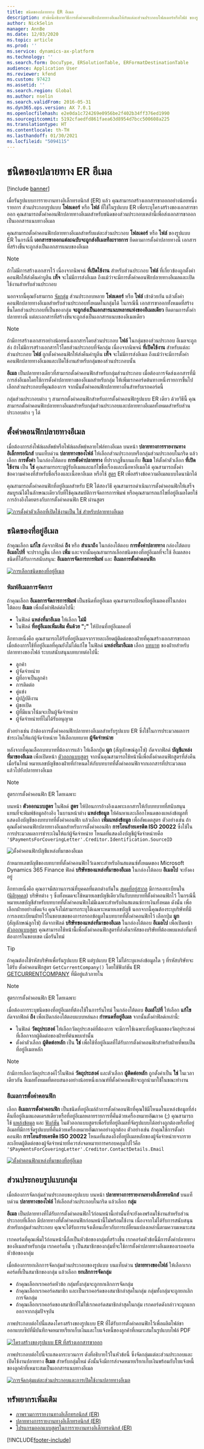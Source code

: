 ```yaml
---
title: ชนิดของปลายทาง ER อีเมล
description: หัวข้อนี้อธิบายวิธีการตั้งค่าคอนฟิกปลายทางอีเมลให้กับแต่ละส่วนประกอบโฟลเดอร์หรือไฟล์ ของรูปแบบการรายงานทางอิเล็กทรอนิกส์ (ER)
author: NickSelin
manager: AnnBe
ms.date: 12/03/2020
ms.topic: article
ms.prod: ''
ms.service: dynamics-ax-platform
ms.technology: ''
ms.search.form: DocuType, ERSolutionTable, ERFormatDestinationTable
audience: Application User
ms.reviewer: kfend
ms.custom: 97423
ms.assetid: ''
ms.search.region: Global
ms.author: nselin
ms.search.validFrom: 2016-05-31
ms.dyn365.ops.version: AX 7.0.1
ms.openlocfilehash: e2e0da1c724269e0956be2f402b34ff376ed1990
ms.sourcegitcommit: 5192cfaedfd861faea63d8954d7bcc500608a225
ms.translationtype: HT
ms.contentlocale: th-TH
ms.lasthandoff: 01/30/2021
ms.locfileid: "5094115"
---
```

# <a name="email-er-destination-type"></a>ชนิดของปลายทาง ER อีเมล

[!include [banner](../includes/banner.md)]

เมื่อรันรูปแบบการรายงานทางอิเล็กทรอนิกส์ (ER) แล้ว คุณสามารถสร้างเอกสารขาออกอย่างน้อยหนึ่งรายการ ส่วนประกอบรูปแบบ **โฟลเดอร์** หรือ **ไฟล์** ที่ใช้ในรูปแบบ ER เพื่อระบุโครงสร้างของเอกสารขาออก คุณสามารถตั้งค่าคอนฟิกปลายทางอีเมลสำหรับชนิดของส่วนประกอบเหล่านี้เพื่อส่งเอกสารขาออกเป็นเอกสารแนบทางอีเมล

คุณสามารถตั้งค่าคอนฟิกปลายทางอีเมลสำหรับแต่ละส่วนประกอบ **โฟลเดอร์** หรือ **ไฟล์** ของรูปแบบ ER ในกรณีนี้ **เอกสารขาออกแต่ละฉบับจะถูกส่งอีเมลทีละรายการ** ยึดตามการตั้งค่าปลายทางนี้ เอกสารที่สร้างขึ้นจะถูกส่งเป็นเอกสารแนบของอีเมล 

> [!NOTE]
> ถ้าไม่มีการสร้างเอกสารไว้ เนื่องจากนิพจน์ **ที่เปิดใช้งาน** สำหรับส่วนประกอบ **ไฟล์** ที่เกี่ยวข้องถูกตั้งค่าคอนฟิกให้ส่งคืนค่าบูลีน **เท็จ** จะไม่มีการส่งอีเมล ถึงแม้ว่าจะมีการตั้งค่าคอนฟิกปลายทางอีเมลและเปิดใช้งานสำหรับส่วนประกอบ

นอกจากนี้คุณยังสามารถ [จัดกลุ่ม](#grouping) ส่วนประกอบหลาย **โฟลเดอร์** หรือ **ไฟล์** เข้าด้วยกัน แล้วตั้งค่าคอนฟิกปลายทางอีเมลสำหรับส่วนประกอบทั้งหมดในกลุ่มได้ ในกรณีนี้ เอกสารขาออกทั้งหมดที่สร้างขึ้นโดยส่วนประกอบที่เป็นของกลุ่ม **จะถูกส่งเป็นเอกสารแนบหลายแห่งของอีเมลเดียว** ยึดตามการตั้งค่าปลายทางนี้ แต่ละเอกสารที่สร้างขึ้นจะถูกส่งเป็นเอกสารแนบของอีเมลเดียว

> [!NOTE]
> ถ้ามีการสร้างเอกสารอย่างน้อยหนึ่งเอกสารโดยส่วนประกอบ **ไฟล์** ในกลุ่มของส่วนประกอบ อีเมลจะถูกส่ง ถ้าไม่มีการสร้างเอกสารไว้โดยส่วนประกอบที่จัดกลุ่ม เนื่องจากนิพจน์ **ที่เปิดใช้งาน** สำหรับแต่ละส่วนประกอบ **ไฟล์** ถูกตั้งค่าคอนฟิกให้ส่งคืนค่าบูลีน **เท็จ** จะไม่มีการส่งอีเมล ถึงแม้ว่าจะมีการตั้งค่าคอนฟิกปลายทางอีเมลและเปิดใช้งานสำหรับกลุ่มของส่วนประกอบนั้น
>
> **อีเมล** เป็นปลายทางเดียวที่สามารถตั้งค่าคอนฟิกสำหรับกลุ่มส่วนประกอบ เมื่อต้องการจัดส่งเอกสารที่มีการส่งอีเมลโดยใช้การตั้งค่าปลายทางของอีเมลสำหรับกลุ่ม ให้เพิ่มเรกคอร์ดต้นทางหนึ่งรายการขึ้นไป เลือกส่วนประกอบที่คุณต้องการ จากนั้นตั้งค่าคอนฟิกปลายทางอื่นสำหรับเรกคอร์ดนี้

กลุ่มส่วนประกอบต่าง ๆ สามารถตั้งค่าคอนฟิกสำหรับการตั้งค่าคอนฟิกรูปแบบ ER เดียว ด้วยวิธีนี้ คุณสามารถตั้งค่าคอนฟิกปลายทางอีเมลสำหรับกลุ่มส่วนประกอบและปลายทางอีเมลทั้งหมดสำหรับส่วนประกอบต่าง ๆ ได้

## <a name="configure-an-email-destination"></a>ตั้งค่าคอนฟิกปลายทางอีเมล

เมื่อต้องการส่งไฟล์ผลลัพธ์หรือไฟล์ผลลัพธ์หลายไฟล์ทางอีเมล บนหน้า **ปลายทางการรายงานทางอิเล็กทรอนิกส์** บนแท็บด่วน **ปลายทางของไฟล์** ให้เลือกส่วนประกอบหรือกลุ่มส่วนประกอบในกริด แล้วเลือก **การตั้งค่า** ในกล่องโต้ตอบ **การตั้งค่าปลายทาง** ที่ปรากฏขึ้นบนแท็บ **อีเมล** ให้ตั้งค่าตัวเลือก **ที่เปิดใช้งาน** เป็น **ใช่** คุณสามารถระบุผู้รับอีเมลและแก้ไขชื่อเรื่องและเนื้อหาอีเมลได้ คุณสามารถตั้งค่าข้อความค่าคงที่สำหรับชื่อเรื่องและเนื้อหาอีเมล หรือใช้ [สูตร](er-formula-language.md) ER เพื่อสร้างข้อความอีเมลแบบไดนามิกได้

คุณสามารถตั้งค่าคอนฟิกที่อยู่อีเมลสำหรับ ER ได้สองวิธี คุณสามารถดำเนินการตั้งค่าคอนฟิกให้เสร็จสมบูรณ์ได้ในลักษณะเดียวกับที่ใช้คุณสมบัติการจัดการการพิมพ์ หรือคุณสามารถแก้ไขที่อยู่อีเมลโดยใช้การอ้างอิงโดยตรงกับการตั้งค่าคอนฟิก ER ผ่านสูตร

[![การตั้งค่าตัวเลือกที่เปิดใช้งานเป็น ใช่ สำหรับปลายทางอีเมล](./media/ER_Destinations-EnableSingleDestination.png)](./media/ER_Destinations-EnableSingleDestination.png)

## <a name="email-address-types"></a>ชนิดของที่อยู่อีเมล

ถ้าคุณเลือก **แก้ไข** ถัดจากฟิลด์ **ถึง** หรือ **สำเนาถึง** ในกล่องโต้ตอบ **การตั้งค่าปลายทาง** กล่องโต้ตอบ **อีเมลไปที่** จะปรากฏขึ้น เลือก **เพิ่ม** และจากนั้นคุณสามารถเลือกชนิดของที่อยู่อีเมลที่จะใช้ อีเมลสองชนิดที่ได้รับการสนับสนุน: **อีเมลการจัดการการพิมพ์** และ **อีเมลการตั้งค่าคอนฟิก**

[![การเลือกชนิดของที่อยู่อีเมล](./media/ER_Destinations-EmailSelectAddressType.png)](./media/ER_Destinations-EmailSelectAddressType.png)

### <a name="print-management-email"></a>พิมพ์อีเมลการจัดการ

ถ้าคุณเลือก **อีเมลการจัดการการพิมพ์** เป็นชนิดที่อยู่อีเมล คุณสามารถป้อนที่อยู่อีเมลคงที่ในกล่องโต้ตอบ **อีเมล** เพื่อตั้งค่าฟิลด์ต่อไปนี้:

- ในฟิลด์ **แหล่งที่มาอีเมล** ให้เลือก **ไม่มี**
- ในฟิลด์ **ที่อยู่อีเมลเพิ่มเติม คั่นด้วย ";"** ให้ป้อนที่อยู่อีเมลคงที่

อีกทางหนึ่งคือ คุณสามารถได้รับที่อยู่อีเมลจากรายละเอียดผู้ติดต่อของฝ่ายที่คุณสร้างเอกสารขาออก เมื่อต้องการใช้ที่อยู่อีเมลที่คุณยังไม่ได้แก้ไข ในฟิลด์ **แหล่งที่มาอีเมล** เลือก [บทบาท](../../fin-ops/organization-administration/overview-global-address-book.md#party-roles) ของฝ่ายสำหรับปลายทางของไฟล์ ระบบสนับสนุนบทบาทต่อไปนี้:

- ลูกค้า
- ผู้จัดจำหน่าย
- ผู้ที่อาจเป็นลูกค้า
- การติดต่อ
- คู่แข่ง
- ผู้ปฏิบัติงาน
- ผู้ขอเปิด
- ผู้ที่มีแนวโน้มจะเป็นผู้จัดจำหน่าย
- ผู้จัดจำหน่ายที่ไม่ได้รับอนุญาต

ตัวอย่างเช่น ถ้าต้องการตั้งค่าคอนฟิกปลายทางอีเมลสำหรับรูปแบบ ER ซึ่งใช้ในการประมวลผลการชำระเงินให้แก่ผู้จัดจำหน่าย ให้เลือกบทบาท **ผู้จัดจำหน่าย**

หลังจากที่คุณเลือกบทบาทที่ต้องการแล้ว ให้เลือกปุ่ม **ผูก** (สัญลักษณ์ลูกโซ่) ถัดจากฟิลด์ **บัญชีแหล่งที่มาของอีเมล** เพื่อเปิดหน้า [ตัวออกแบบสูตร](general-electronic-reporting-formula-designer.md) จากนั้นคุณสามารถใช้หน้านี้เพื่อตั้งค่าคอนฟิกสูตรที่ส่งคืน เมื่อรันไทม์ หมายเลขบัญชีของฝ่ายที่กำหนดให้กับบทบาทที่ตั้งค่าคอนฟิกจากเอกสารที่ประมวลผลแล้วไปยังปลายทางอีเมล

> [!NOTE]
> สูตรการตั้งค่าคอนฟิก ER โดยเฉพาะ

บนหน้า **ตัวออกแบบสูตร** ในฟิลด์ **สูตร** ให้ป้อนการอ้างอิงเฉพาะเอกสารให้กับบทบาทที่สนับสนุน แทนที่จะพิมพ์ข้อมูลอ้างอิง ในบานหน้าต่าง **แหล่งข้อมูล** ให้ค้นหาและเลือกโหนดของแหล่งข้อมูลที่แสดงถึงบัญชีของบทบาทที่ตั้งค่าคอนฟิก แล้วเลือก **เพิ่มแหล่งข้อมูล** เพื่ออัพเดตสูตร ตัวอย่างเช่น ถ้าคุณตั้งค่าคอนฟิกปลายทางอีเมลสำหรับการตั้งค่าคอนฟิก **การโอนย้ายเครดิต ISO 20022** ซึ่งใช้ในการประมวลผลการชำระเงินให้แก่ผู้จัดจำหน่าย โหนดที่แสดงถึงบัญชีผู้จัดจำหน่ายคือ `'$PaymentsForCoveringLetter'.Creditor.Identification.SourceID`

![ตั้งค่าคอนฟิกบัญชีแหล่งที่มาของอีเมล](./media/er_destinations-emaildefineaddresssource.gif)

ถ้าหมายเลขบัญชีของบทบาทที่ตั้งค่าคอนฟิกไว้เฉพาะสำหรับอินสแตนซ์ทั้งหมดของ Microsoft Dynamics 365 Finance ฟิลด์ **บริษัทของแหล่งที่มาของอีเมล** ในกล่องโต้ตอบ **อีเมลไป** จะยังคงอยู่

อีกทางหนึ่งคือ คุณอาจมีสถานการณ์ที่บุคคลที่แตกต่างกันใน [สมุดที่อยู่สากล](../../fin-ops/organization-administration/overview-global-address-book.md) มีการลงทะเบียนใน ([นิติบุคคล](../../fin-ops/organization-administration/organizations-organizational-hierarchies.md#legal-entities)) บริษัทต่าง ๆ ซึ่งทั้งหมดจะใช้หมายเลขบัญชีเดียวกันกับบทบาทที่ตั้งค่าคอนฟิกไว้ ในกรณีนี้ หมายเลขบัญชีสำหรับบทบาทที่ตั้งค่าคอนฟิกไม่มีเฉพาะสำหรับอินสแตนซ์การเงินทั้งหมด ดังนั้น เพื่อเลือกฝ่ายอย่างชัดแจ้ง คุณจึงไม่สามารถระบุได้เฉพาะหมายเลขบัญชี นอกจากนี้คุณต้องระบุบริษัทที่มีการลงทะเบียนฝ่ายไว้ในขอบเขตของการกรอกข้อมูลในบทบาทที่ตั้งค่าคอนฟิกไว้ เลือกปุ่ม **ผูก** (สัญลักษณ์ลูกโซ่) ถัดจากฟิลด์ **บริษัทของแหล่งที่มาของอีเมล** ในกล่องโต้ตอบ **อีเมลไป** เพื่อเปิดหน้า [ตัวออกแบบสูตร](general-electronic-reporting-formula-designer.md) คุณสามารถใช้หน้านี้เพื่อตั้งค่าคอนฟิกสูตรที่ส่งคืนรหัสของบริษัทที่ต้องพบแหล่งที่มาที่ต้องการในขอบเขต เมื่อรันไทม์

> [!TIP]
> ถ้าคุณต้องใช้รหัสบริษัทเพื่อรันรูปแบบ ER แต่รูปแบบ ER ไม่ได้ระบุแหล่งข้อมูลใด ๆ ที่รหัสบริษัทจะได้รับ ตั้งค่าคอนฟิกสูตร `GetCurrentCompany()` โดยใช้ฟังก์ชัน ER [GETCURRENTCOMPANY](er-functions-other-getcurrentcompany.md) ที่มีอยู่แล้วภายใน

> [!NOTE]
> สูตรการตั้งค่าคอนฟิก ER โดยเฉพาะ

เมื่อต้องการระบุชนิดของที่อยู่อีเมลที่ต้องใช้ในการรันไทม์ ในกล่องโต้ตอบ **อีเมล์ไปที่** ให้เลือก **แก้ไข** ถัดจากฟิลด์ **ถึง** เพื่อเปิดกล่องโต้ตอบแบบหล่นลง **กำหนดที่อยู่อีเมล** จากนั้นตั้งค่าฟิลด์เหล่านี้:

- ในฟิลด์ **วัตถุประสงค์** ให้เลือกวัตถุประสงค์ที่ต้องการ จะมีการใช้เฉพาะที่อยู่อีเมลของวัตถุประสงค์ที่เลือกจากผู้ติดต่อของฝ่ายที่ค้นพบเท่านั้น
- ตั้งค่าตัวเลือก **ผู้ติดต่อหลัก** เป็น **ใช่** เพื่อใช้ที่อยู่อีเมลที่ได้รับการตั้งค่าคอนฟิกสำหรับฝ่ายที่พบเป็นที่อยู่อีเมลหลัก

> [!NOTE]
> ถ้ามีการเลือกวัตถุประสงค์ไว้ในฟิลด์ **วัตถุประสงค์** และตัวเลือก **ผู้ติดต่อหลัก** ถูกตั้งค่าเป็น **ใช่** ในเวลาเดียวกัน อีเมลทั้งหมดที่ตอบสนองอย่างน้อยหนึ่งเกณฑ์ที่ตั้งค่าคอนฟิกจะถูกนำมาใช้ในขณะทำงาน

### <a name="configuration-email"></a>อีเมลการตั้งค่าคอนฟิก

เลือก **อีเมลการตั้งค่าคอนฟิก** เป็นชนิดที่อยู่อีเมล์ถ้าการตั้งค่าคอนฟิกที่คุณใช้มีโหนดในแหล่งข้อมูลที่ส่งคืนที่อยู่อีเมลแอดเดรสเดียวหรือที่อยู่อีเมลหลายรายการที่คั่นด้วยเครื่องหมายอัฒภาค (;) คุณสามารถใช้ [แหล่งข้อมูล](general-electronic-reporting.md#FormatComponentOutbound) และ [ฟังก์ชัน](er-formula-language.md#functions) ในตัวออกแบบสูตรเพื่อรับที่อยู่อีเมลที่จัดรูปแบบได้อย่างถูกต้องหรือที่อยู่อีเมลที่มีการจัดรูปแบบที่คั่นด้วยเครื่องหมายอัฒภาคอย่างถูกต้อง ตัวอย่างเช่น ถ้าคุณใช้การตั้งค่าคอนฟิก **การโอนย้ายเครดิต ISO 20022** โหนดที่แสดงถึงที่อยู่อีเมลหลักของผู้จัดจำหน่ายจากรายละเอียดผู้ติดต่อของผู้จัดจำหน่ายที่ควรส่งจดหมายการครอบคลุมไปไว้คือ `'$PaymentsForCoveringLetter'.Creditor.ContactDetails.Email`

[![ตั้งค่าคอนฟิกแหล่งที่มาของที่อยู่อีเมล](./media/ER_Destinations-EmailDefineAddressSource2.png)](./media/ER_Destinations-EmailDefineAddressSource2.png)

## <a name="group-format-components"></a><a id="grouping"></a>ส่วนประกอบรูปแบบกลุ่ม

เมื่อต้องการจัดกลุ่มส่วนประกอบของรูปแบบ บนหน้า **ปลายทางการรายงานทางอิเล็กทรอนิกส์** บนแท็บด่วน **ปลายทางของไฟล์** ให้เลือกส่วนประกอบในกริด แล้วเลือก **กลุ่ม**

**อีเมล** เป็นปลายทางที่ได้รับการตั้งค่าคอนฟิกไว้ก่อนหน้านี้เท่านั้นที่จะยังคงพร้อมใช้งานสำหรับส่วนประกอบที่เลือก มีปลายทางที่ตั้งค่าคอนฟิกก่อนหน้านี้ไม่พร้อมใช้งาน เนื่องจากไม่ได้รับการสนับสนุนสำหรับกลุ่มส่วนประกอบ คุณจะได้รับการแจ้งเตือนเกี่ยวกับการเปลี่ยนแปลงเหล่านี้ตามความเหมาะสม

เรกคอร์ดที่คุณเพิ่มไว้ก่อนหน้านี้ถือเป็นหัวข้อของกลุ่มที่สร้างขึ้น เรกคอร์ดหัวข้อนี้มีการตั้งค่าปลายทางของอีเมลสำหรับกลุ่ม เรกคอร์ดอื่น ๆ เป็นสมาชิกของกลุ่มที่จะใช้การตั้งค่าปลายทางอีเมลของเรกคอร์ดหัวข้อของกลุ่ม

เมื่อต้องการยกเลิกการจัดกลุ่มส่วนประกอบของรูปแบบ บนแท็บด่วน **ปลายทางของไฟล์** ให้เลือกเรกคอร์ดที่เป็นสมาชิกของกลุ่ม แล้วเลือก **ยกเลิกการจัดกลุ่ม**

- ถ้าคุณเลือกเรกคอร์ดหัวข้อ กลุ่มทั้งกลุ่มจะถูกยกเลิกการจัดกลุ่ม
- ถ้าคุณเลือกเรกคอร์ดสมาชิก และเป็นเรกคอร์ดของสมาชิกล่าสุดในกลุ่ม กลุ่มทั้งกลุ่มจะถูกยกเลิกการจัดกลุ่ม
- ถ้าคุณเลือกเรกคอร์ดของสมาชิกที่ไม่ใช่เรกคอร์ดสมาชิกล่าสุดในกลุ่ม เรกคอร์ดดังกล่าวจะถูกแยกออกจากกลุ่มปัจจุบัน

ภาพประกอบต่อไปนี้แสดงโครงสร้างของรูปแบบ ER ที่ได้รับการตั้งค่าคอนฟิกไว้เพื่อผลิตไฟล์ขาออกแบบซิปที่มีบันทึกจดหมายเรียกเก็บเงินและใบแจ้งหนี้ของลูกค้าที่เหมาะสมในรูปแบบไฟล์ PDF

[![โครงสร้างของรูปแบบ ER ที่สร้างเอกสารขาออก](./media/ER_Destinations-Email-Grouping1.png)](./media/ER_Destinations-Email-Grouping1.png)

ภาพประกอบต่อไปนี้จะแสดงกระบวนการ ดังที่อธิบายไว้ในหัวข้อนี้ ซึ่งจัดกลุ่มแต่ละส่วนประกอบและเปิดใช้งานปลายทาง **อีเมล** สำหรับกลุ่มใหม่ ดังนั้นจึงมีการส่งจดหมายเรียกเก็บเงินพร้อมกับใบแจ้งหนี้ของลูกค้าที่เหมาะสมเป็นเอกสารแนบทางอีเมล

[![การจัดกลุ่มแต่ละส่วนประกอบและการเปิดใช้งานปลายทางอีเมล](./media/ER_Destinations-Email-Grouping2.gif)](./media/ER_Destinations-Email-Grouping2.gif)

## <a name="additional-resources"></a>ทรัพยากรเพิ่มเติม

- [ภาพรวมการรายงานทางอิเล็กทรอนิกส์ (ER)](general-electronic-reporting.md)
- [ปลายทางการรายงานทางอิเล็กทรอนิกส์ (ER)](electronic-reporting-destinations.md)
- [โปรแกรมออกแบบสูตรในการรายงานทางอิเล็กทรอนิกส์ (ER)](general-electronic-reporting-formula-designer.md)


[!INCLUDE[footer-include](../../../includes/footer-banner.md)]